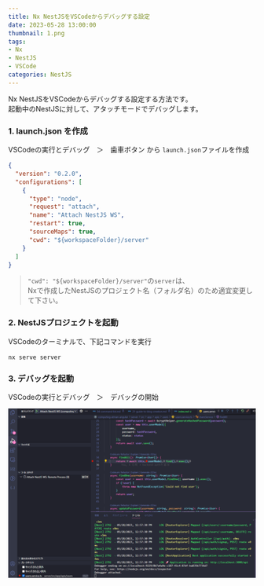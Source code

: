 ```yaml
---
title: Nx NestJSをVSCodeからデバッグする設定
date: 2023-05-28 13:00:00
thumbnail: 1.png
tags:
- Nx
- NestJS
- VSCode
categories: NestJS
---
```


Nx NestJSをVSCodeからデバッグする設定する方法です。  
起動中のNestJSに対して、アタッチモードでデバッグします。



### 1. launch.json を作成

VSCodeの実行とデバッグ　＞　歯車ボタン から `launch.json`ファイルを作成

```json
{
  "version": "0.2.0",
  "configurations": [
    {
      "type": "node",
      "request": "attach",
      "name": "Attach NestJS WS",
      "restart": true,
      "sourceMaps": true,
      "cwd": "${workspaceFolder}/server"
    }
  ]
}
```

> `"cwd": "${workspaceFolder}/server"`の`server`は、  
> Nxで作成したNestJSのプロジェクト名（フォルダ名）のため適宜変更して下さい。

### 2. NestJSプロジェクトを起動

VSCodeのターミナルで、下記コマンドを実行

```shell
nx serve server
```

### 3. デバッグを起動

VSCodeの実行とデバッグ　＞　デバッグの開始

![img](1.png)